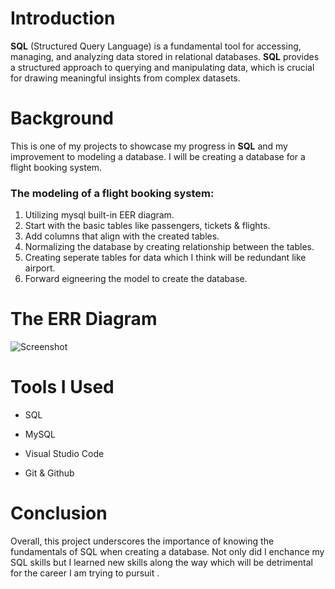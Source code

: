 # Introduction
**SQL** (Structured Query Language) is a fundamental tool for accessing, managing, and analyzing data stored in relational databases. **SQL** provides a structured approach to querying and manipulating data, which is crucial for drawing meaningful insights from complex datasets.
 

# Background
This is one of my projects to showcase my progress in **SQL** and my improvement to modeling a database. I will be creating a database for a flight booking system.

### The modeling of a flight booking system:

1. Utilizing mysql built-in EER diagram.
2. Start with the basic tables like passengers, tickets & flights.
3. Add columns that align with the created tables.
4. Normalizing the database by creating relationship between the tables.
5. Creating seperate tables for data which I think will be redundant like airport.
6. Forward eigneering the model to create the database.

# The ERR Diagram

![Screenshot](https://github.com/user-attachments/assets/5ff7eb1c-8ded-4901-9b07-069716782406)

# Tools I Used
- SQL

- MySQL

- Visual Studio Code

- Git & Github

# Conclusion

Overall, this project underscores the importance of knowing the fundamentals of SQL when creating a database. Not only did I enchance my SQL skills but I learned new skills along the way which will be detrimental for the career I am trying to pursuit .